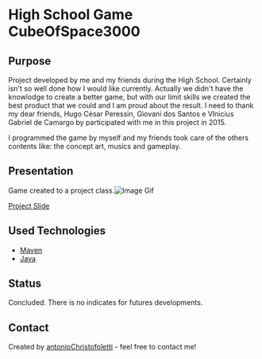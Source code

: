 # High School Game CubeOfSpace3000

## Purpose

Project developed by me and my friends during the High School. Certainly isn't so well done how I would like currently. Actually we didn't have the knowlodge to create a better game, but with our limit skills we created the best product that we could and I am proud about the result. I need to thank my dear friends, Hugo César Peressin, Giovani dos Santos e VInicius Gabriel de Camargo by participated with me in this project in 2015.

I programmed the game by myself and my friends took care of the others contents like: the concept art, musics and gameplay.

## Presentation

Game created to a project class.![Image Gif](https://user-images.githubusercontent.com/31052642/63641610-7eb22700-c687-11e9-9bd3-fb3d5b95e5af.gif)

[Project Slide](https://github.com/antonioChristofoletti/Game_CubeOfSpace3000_high_school_project/files/3537491/Slide.-.Cube.of.Space.3.000.pptx)

## Used Technologies

- [Maven](https://maven.apache.org/)
- [Java](https://www.java.com/pt-BR/)

## Status

Concluded. There is no indicates for futures developments.

## Contact

Created by [antonioChristofoletti](https://github.com/antonioChristofoletti) - feel free to contact me!
